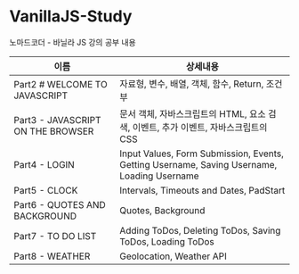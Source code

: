 # VanillaJS-Study
노마드코더 - 바닐라 JS 강의 공부 내용

|이름|상세내용|
|---|---|
|Part2   # WELCOME TO JAVASCRIPT|자료형, 변수, 배열, 객체, 함수, Return, 조건부|
|Part3 - JAVASCRIPT ON THE BROWSER|문서 객체, 자바스크립트의 HTML, 요소 검색, 이벤트, 추가 이벤트, 자바스크립트의 CSS|
|Part4 - LOGIN|Input Values, Form Submission, Events, Getting Username, Saving Username, Loading Username|
|Part5 - CLOCK|Intervals, Timeouts and Dates, PadStart|
|Part6 - QUOTES AND BACKGROUND|Quotes, Background|
|Part7 - TO DO LIST|Adding ToDos, Deleting ToDos, Saving ToDos, Loading ToDos|
|Part8 - WEATHER|Geolocation, Weather API|
